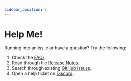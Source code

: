 ```yaml
---
sidebar_position: 5
---
```


# Help Me!

Running into an issue or have a question? Try the following:

1. Check the [FAQs](/docs/FAQ/).
2. Read through the [Release Notes][github-releases].
3. Search through existing [GitHub Issues][github-issues].
4. Open a help ticket on [Discord][discord-link].

[github-issues]: https://github.com/immich-app/immich/issues
[github-releases]: https://github.com/immich-app/immich/releases
[discord-link]: https://discord.com/invite/D8JsnBEuKb
